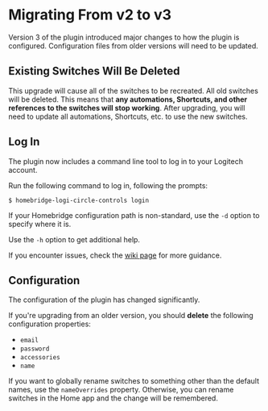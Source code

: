 # Migrating From v2 to v3

Version 3 of the plugin introduced major changes to how the plugin is configured. Configuration files from older versions will need to be updated.

## Existing Switches Will Be Deleted

This upgrade will cause all of the switches to be recreated. All old switches will be deleted. This means that **any automations, Shortcuts, and other references to the switches will stop working**. After upgrading, you will need to update all automations, Shortcuts, etc. to use the new switches.

## Log In

The plugin now includes a command line tool to log in to your Logitech account.

Run the following command to log in, following the prompts:

```sh-session
$ homebridge-logi-circle-controls login
```

If your Homebridge configuration path is non-standard, use the `-d` option to specify where it is.

Use the `-h` option to get additional help.

If you encounter issues, check the [wiki page](https://github.com/klanchman/homebridge-logi-circle-controls/wiki/How-to-Log-In) for more guidance.

## Configuration

The configuration of the plugin has changed significantly.

If you're upgrading from an older version, you should **delete** the following configuration properties:

- `email`
- `password`
- `accessories`
- `name`

If you want to globally rename switches to something other than the default names, use the `nameOverrides` property. Otherwise, you can rename switches in the Home app and the change will be remembered.